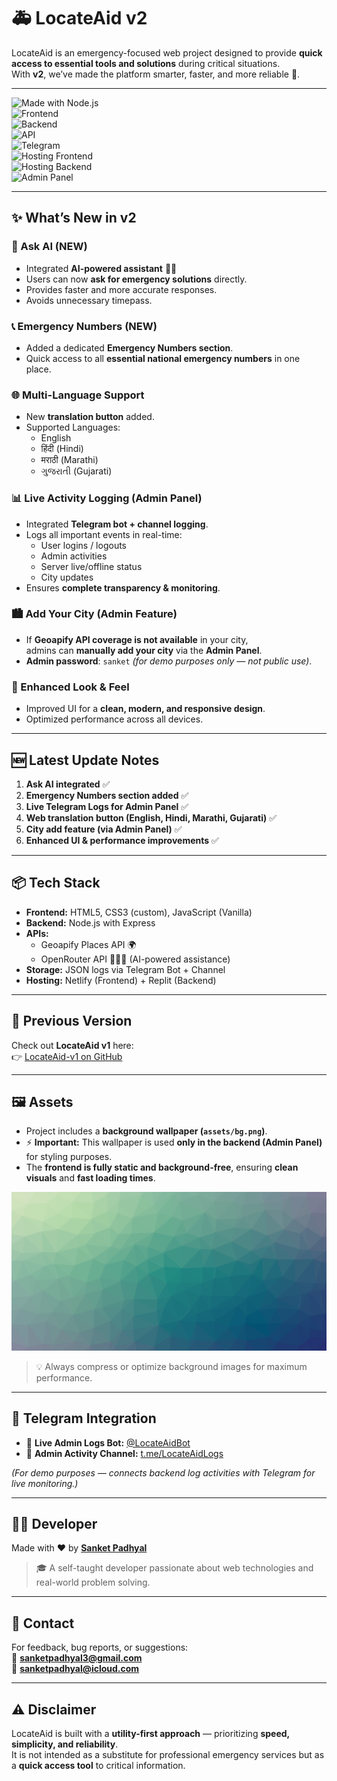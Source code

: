 # 🚑 LocateAid v2  

LocateAid is an emergency-focused web project designed to provide **quick access to essential tools and solutions** during critical situations.  
With **v2**, we’ve made the platform smarter, faster, and more reliable 🚀.  

---

![Made with Node.js](https://img.shields.io/badge/Made%20with-Node.js-green?style=flat&logo=node.js)  
![Frontend](https://img.shields.io/badge/Frontend-HTML%2C%20TailwindCSS%2C%20CSS3%2C%20JS-blue?style=flat)  
![Backend](https://img.shields.io/badge/Backend-Express%20%7C%20JSON-orange?style=flat&logo=node.js)  
![API](https://img.shields.io/badge/API-Geoapify%20Places%20API-purple?style=flat)  
![Telegram](https://img.shields.io/badge/Telegram-Bot%20%26%20Channel-0088cc?style=flat&logo=telegram)  
![Hosting Frontend](https://img.shields.io/badge/Hosted%20on-Netlify-brightgreen?style=flat&logo=netlify)  
![Hosting Backend](https://img.shields.io/badge/Backend-Replit-lightgrey?style=flat&logo=replit)  
![Admin Panel](https://img.shields.io/badge/Admin%20Panel-Enabled-red?style=flat)  

---

## ✨ What’s New in v2  

### 📢 Ask AI (NEW)  
- Integrated **AI-powered assistant** 👩‍⚕️  
- Users can now **ask for emergency solutions** directly.  
- Provides faster and more accurate responses.  
- Avoids unnecessary timepass.  

### 📞 Emergency Numbers (NEW)  
- Added a dedicated **Emergency Numbers section**.  
- Quick access to all **essential national emergency numbers** in one place.  

### 🌐 Multi-Language Support  
- New **translation button** added.  
- Supported Languages:  
  - English  
  - हिंदी (Hindi)  
  - मराठी (Marathi)  
  - ગુજરાતી (Gujarati)  

### 📊 Live Activity Logging (Admin Panel)  
- Integrated **Telegram bot + channel logging**.  
- Logs all important events in real-time:  
  - User logins / logouts  
  - Admin activities  
  - Server live/offline status  
  - City updates  
- Ensures **complete transparency & monitoring**.  

### 🏙️ Add Your City (Admin Feature)  
- If **Geoapify API coverage is not available** in your city,  
  admins can **manually add your city** via the **Admin Panel**.  
- **Admin password**: `sanket` *(for demo purposes only — not public use)*.  

### 🎨 Enhanced Look & Feel  
- Improved UI for a **clean, modern, and responsive design**.  
- Optimized performance across all devices.  

---

## 🆕 Latest Update Notes  
1. **Ask AI integrated** ✅  
2. **Emergency Numbers section added** ✅  
3. **Live Telegram Logs for Admin Panel** ✅  
4. **Web translation button (English, Hindi, Marathi, Gujarati)** ✅  
5. **City add feature (via Admin Panel)** ✅  
6. **Enhanced UI & performance improvements** ✅  

---

## 📦 Tech Stack  

- **Frontend:** HTML5, CSS3 (custom), JavaScript (Vanilla)  
- **Backend:** Node.js with Express  
- **APIs:**  
  - Geoapify Places API 🌍  
  - OpenRouter API 👩🏻‍⚕️ (AI-powered assistance)  
- **Storage:** JSON logs via Telegram Bot + Channel  
- **Hosting:** Netlify (Frontend) + Replit (Backend)  

---


## 🔗 Previous Version  
Check out **LocateAid v1** here:  
👉 [LocateAid-v1 on GitHub](https://github.com/sanketpadhyal/LocateAid)  

---

## 🖼️ Assets  

- Project includes a **background wallpaper (`assets/bg.png`)**.  
- ⚡ **Important:** This wallpaper is used **only in the backend (Admin Panel)** for styling purposes.  
- The **frontend is fully static and background-free**, ensuring **clean visuals** and **fast loading times**.  

![Background Image](assets/bg.jpg)  

> 💡 Always compress or optimize background images for maximum performance.  

---

## 🔗 Telegram Integration  

- 📡 **Live Admin Logs Bot:** [@LocateAidBot](@usbkevri3859vek_bot)  
- 📢 **Admin Activity Channel:** [t.me/LocateAidLogs](https://t.me/+PEiFm7hsGL81MmU9)  

*(For demo purposes — connects backend log activities with Telegram for live monitoring.)*  

---

## 👨‍💻 Developer  

Made with ❤️ by [**Sanket Padhyal**](https://github.com/sanketpadhyal)  
> 🎓 A self-taught developer passionate about web technologies and real-world problem solving.  

---

## 📩 Contact  

For feedback, bug reports, or suggestions:  
📧 **sanketpadhyal3@gmail.com**  
📧 **sanketpadhyal@icloud.com**  

---

## ⚠️ Disclaimer  

LocateAid is built with a **utility-first approach** — prioritizing **speed, simplicity, and reliability**.  
It is not intended as a substitute for professional emergency services but as a **quick access tool** to critical information.  

